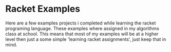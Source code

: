 # Racket Examples

Here are a few examples projects i completed while learning the racket programing language. These examples where assigned in my algorithms class at school. This means that most of my examples will be at a higher level then just a some simple 'learning racket assignments', just keep that in mind. 
